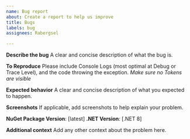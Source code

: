 ```yaml
---
name: Bug report
about: Create a report to help us improve
title: Bugs
labels: bug
assignees: Rabergsel

---
```


**Describe the bug**
A clear and concise description of what the bug is.

**To Reproduce**
Please include Console Logs (most optimal at Debug or Trace Level), and the code throwing the exception. *Make sure no Tokens are visible*

**Expected behavior**
A clear and concise description of what you expected to happen.

**Screenshots**
If applicable, add screenshots to help explain your problem.

**NuGet Package Version**: [latest]
**.NET Version**: [.NET 8]

**Additional context**
Add any other context about the problem here.
